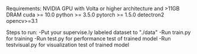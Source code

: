 Requirements:
NVIDIA GPU with Volta or higher architecture and >11GB DRAM
cuda >= 10.0
python >= 3.5.0
pytorch >= 1.5.0
detectron2
opencv>=3.1

Steps to run:
-Put your supervise.ly labeled dataset to "./data"
-Run train.py for training
-Run test.py for performance test of trained model
-Run testvisual.py for visualization test of trained model

